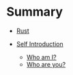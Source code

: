 # Summary

- [Rust](./index.md)

- [Self Introduction](./rust/self-introduction/index.md)
  - [Who am I?](./rust/self-introduction/who-am-i.md)
  - [Who are you?](./rust/self-introduction/who-are-you.md)

